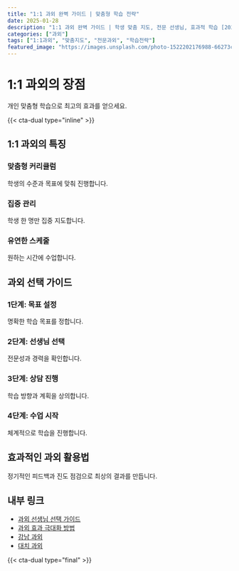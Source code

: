 ```yaml
---
title: "1:1 과외 완벽 가이드 | 맞춤형 학습 전략"
date: 2025-01-28
description: "1:1 과외 완벽 가이드 | 학생 맞춤 지도, 전문 선생님, 효과적 학습 [2025년]"
categories: ["과외"]
tags: ["1:1과외", "맞춤지도", "전문과외", "학습전략"]
featured_image: "https://images.unsplash.com/photo-1522202176988-66273c2fd55f?w=1200&h=630&fit=crop"
---
```


# 1:1 과외의 장점

개인 맞춤형 학습으로 최고의 효과를 얻으세요.

{{< cta-dual type="inline" >}}

## 1:1 과외의 특징

### 맞춤형 커리큘럼
학생의 수준과 목표에 맞춰 진행합니다.

### 집중 관리
학생 한 명만 집중 지도합니다.

### 유연한 스케줄
원하는 시간에 수업합니다.

## 과외 선택 가이드

### 1단계: 목표 설정
명확한 학습 목표를 정합니다.

### 2단계: 선생님 선택
전문성과 경력을 확인합니다.

### 3단계: 상담 진행
학습 방향과 계획을 상의합니다.

### 4단계: 수업 시작
체계적으로 학습을 진행합니다.

## 효과적인 과외 활용법

정기적인 피드백과 진도 점검으로 최상의 결과를 만듭니다.

## 내부 링크
- [과외 선생님 선택 가이드](../../tutoring/tutor-selection-guide/)
- [과외 효과 극대화 방법](../../tutoring/tutoring-effectiveness/)
- [강남 과외](../../local/gangnam-tutoring/)
- [대치 과외](../../local/daechi-tutoring/)

{{< cta-dual type="final" >}}

